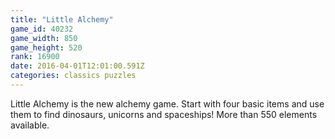 ```yaml
---
title: "Little Alchemy"
game_id: 40232
game_width: 850
game_height: 520
rank: 16900
date: 2016-04-01T12:01:00.591Z
categories: classics puzzles
---
```

Little Alchemy is the new alchemy game. Start with four basic items and use them to find dinosaurs, unicorns and spaceships! More than 550 elements available.